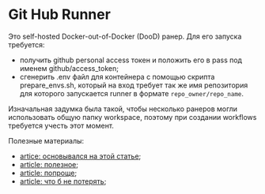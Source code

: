 # Git Hub Runner

Это self-hosted Docker-out-of-Docker (DooD) ранер. 
Для его запуска требуется:
- получить github personal access токен и положить его в pass под именем github/access_token;
- сгенерить .env файл для контейнера с помощью скрипта prepare_envs.sh, который на вход требует так же имя репозитория для которого запускается runner в формате `repo_owner/repo_name`.

Изначальная задумка была такой, чтобы несколько ранеров могли использовать общую папку workspace, поэтому при создании workflows требуется учесть этот момент.

Полезные материалы:
- [artice: основывался на этой статье](https://leothelegion.net/2025/07/28/use-docker-to-set-up-self-hosted-github-actions-runner-in-10-minutes/);
- [article: полезное](https://dev.to/flnzba/37-running-a-docker-container-in-a-docker-container-1de8);
- [article: попроще](https://dev.to/pwd9000/create-a-docker-based-self-hosted-github-runner-linux-container-48dh);
- [article: что б не потерять](https://senad-d.github.io/posts/github-actions-localy/);
